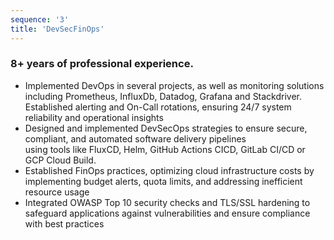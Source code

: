 ```yaml
---
sequence: '3'
title: 'DevSecFinOps'
---
```


### 8+ years of professional experience.

* Implemented DevOps in several projects, as well as monitoring solutions including Prometheus, InfluxDb, Datadog,
  Grafana and Stackdriver. Established alerting and On-Call rotations, ensuring 24/7 system reliability and operational insights
* Designed and implemented DevSecOps strategies to ensure secure, compliant, and automated software delivery pipelines  
  using tools like FluxCD, Helm, GitHub Actions CICD, GitLab CI/CD or GCP Cloud Build.
* Established FinOps practices, optimizing cloud infrastructure costs by implementing budget alerts, quota limits, and 
  addressing inefficient resource usage
* Integrated OWASP Top 10 security checks and TLS/SSL hardening to safeguard applications against vulnerabilities and 
  ensure compliance with best practices
